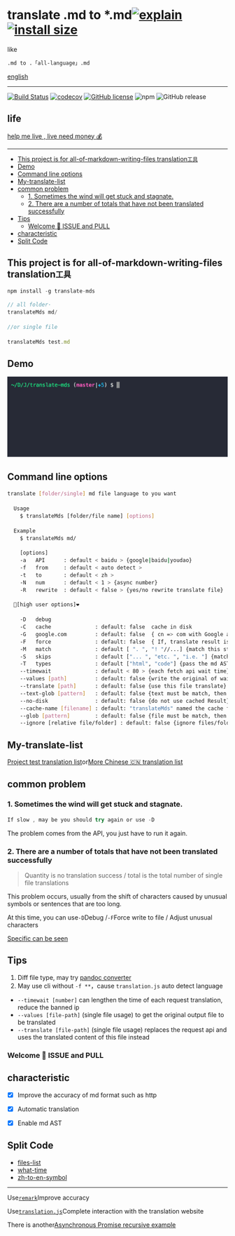 # translate .md to \*.md[![explain](http://llever.com/explain.svg)](https://github.com/chinanf-boy/explain-translateMds) [![install size](https://packagephobia.now.sh/badge?p=translate-mds)](https://packagephobia.now.sh/result?p=translate-mds)

like

```bash
.md to .「all-language」.md
```

[english](./README.en.md)

---

[![Build Status](https://travis-ci.org/chinanf-boy/translate-mds.svg?branch=master)](https://travis-ci.org/chinanf-boy/translate-mds)
[![codecov](https://codecov.io/gh/chinanf-boy/translate-mds/branch/master/graph/badge.svg)](https://codecov.io/gh/chinanf-boy/translate-mds)
[![GitHub license](https://img.shields.io/github/license/chinanf-boy/translate-mds.svg)](https://github.com/chinanf-boy/translate-mds/blob/master/License)
![npm](https://img.shields.io/npm/v/translate-mds.svg)
![GitHub release](https://img.shields.io/github/tag/chinanf-boy/translate-mds.svg)

## life

[help me live , live need money 💰](https://github.com/chinanf-boy/live-need-money)

---

<!-- START doctoc generated TOC please keep comment here to allow auto update -->
<!-- DON'T EDIT THIS SECTION, INSTEAD RE-RUN doctoc TO UPDATE -->

- [This project is for all-of-markdown-writing-files translation`工具`](#this-project-is-for-all-of-markdown-writing-files-translation%E5%B7%A5%E5%85%B7)
- [Demo](#demo)
- [Command line options](#command-line-options)
- [My-translate-list](#my-translate-list)
- [common problem](#common-problem)
  - [1. Sometimes the wind will get stuck and stagnate.](#1-sometimes-the-wind-will-get-stuck-and-stagnate)
  - [2. There are a number of totals that have not been translated successfully](#2-there-are-a-number-of-totals-that-have-not-been-translated-successfully)
- [Tips](#tips)
  - [Welcome 👏 ISSUE and PULL](#welcome--issue-and-pull)
- [characteristic](#characteristic)
- [Split Code](#split-code)

<!-- END doctoc generated TOC please keep comment here to allow auto update -->

## This project is for all-of-markdown-writing-files translation`工具`

```js
npm install -g translate-mds
```

```js
// all folder·
translateMds md/

//or single file

translateMds test.md
```

## Demo

![demo](./imgs/demo.gif)

## Command line options

```bash
translate [folder/single] md file language to you want

  Usage
    $ translateMds [folder/file name] [options]

  Example
    $ translateMds md/

    [options]
    -a   API      : default < baidu > {google|baidu|youdao}
    -f   from     : default < auto detect >
    -t   to       : default < zh >
    -N   num      : default < 1 > {async number}
    -R   rewrite  : default < false > {yes/no rewrite translate file}

  🌟[high user options]❤️

    -D   debug
    -C   cache              : default: false  cache in disk
    -G   google.com         : default: false  { cn => com with Google api }
    -F   force              : default: false  { If, translate result is no 100%, force wirte md file }
    -M   match              : default [ ". ", "! "//...] {match this str, merge translate result }
    -S   skips              : default ["... ", "etc. ", "i.e. "] {match this str will, skip merge translate result }
    -T   types              : default ["html", "code"] {pass the md AST type}
    --timewait              : default < 80 > {each fetch api wait time}
    --values [path]         : default: false {write the original of wait for translate file} [single file]
    --translate [path]      : default: false {use this file translate} [single file]
    --text-glob [pattern]   : default: false {text must be match, then be transalte}
    --no-disk               : default: false {do not use cached Result}
    --cache-name [filename] : default: "translateMds" named the cache file
    --glob [pattern]        : default: false {file must be match, then be transalte}
    --ignore [relative file/folder] : default: false {ignore files/folders string, split with `,` }
```

## My-translate-list

[Project test translation list](https://github.com/chinanf-boy/translate-mds-test-list)or[More Chinese 🇨🇳 translation list](https://github.com/chinanf-boy/chinese-translate-list)

## common problem

### 1. Sometimes the wind will get stuck and stagnate.

```js
If slow , may be you should try again or use -D
```

The problem comes from the API, you just have to run it again.

### 2. There are a number of totals that have not been translated successfully

> Quantity is no translation success / total is the total number of single file translations

This problem occurs, usually from the shift of characters caused by unusual symbols or sentences that are too long.

At this time, you can use`-D`Debug /`-F`Force write to file / Adjust unusual characters

[Specific can be seen](https://github.com/chinanf-boy/translate-mds/issues/22)

## Tips

1. Diff file type, may try [pandoc converter](https://github.com/jgm/pandoc)
2. May use cli without `-f **`，cause `translation.js` auto detect language

- `--timewait [number]` can lengthen the time of each request translation, reduce the banned ip
- `--values [file-path]` (single file usage) to get the original output file to be translated
- `--translate [file-path]` (single file usage) replaces the request api and uses the translated content of this file instead

### Welcome 👏 ISSUE and PULL

## characteristic

- [x] Improve the accuracy of md format such as http

- [x] Automatic translation

- [x] Enable md AST

## Split Code

- [files-list](https://github.com/chinanf-boy/files-list)
- [what-time](https://github.com/chinanf-boy/what-time)
- [zh-to-en-symbol](https://github.com/chinanf-boy/zh-to-en-symbol)

---

Use[`remark`](https://github.com/wooorm/remark)Improve accuracy

Use[`translation.js`](https://github.com/Selection-Translator/translation.js)Complete interaction with the translation website

There is another[Asynchronous Promise recursive example](https://github.com/chinanf-boy/translate-mds/blob/master/src/setObjectKey.js#L78)
